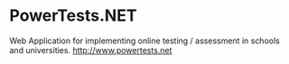 # PowerTests.NET
Web Application for implementing online testing / assessment in schools and universities.
http://www.powertests.net
